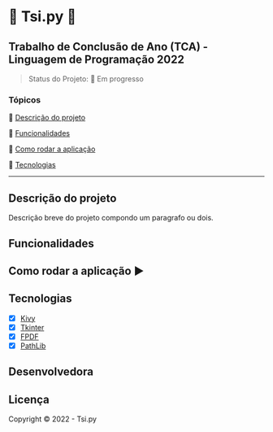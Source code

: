 # :snake: Tsi.py :snake:
## Trabalho de Conclusão de Ano (TCA) - Linguagem de Programação 2022

<p align="center">
  
</p>

> Status do Projeto: :construction: Em progresso 

### Tópicos 

:small_blue_diamond: [Descrição do projeto](#descrição-do-projeto)

:small_blue_diamond: [Funcionalidades](#funcionalidades)

:small_blue_diamond: [Como rodar a aplicação](#como-rodar-a-aplicação-arrow_forward)

:small_blue_diamond: [Tecnologias](#tecnologias)

---

## Descrição do projeto 

<p align="justify">
  Descrição breve do projeto compondo um paragrafo ou dois. 
</p>

## Funcionalidades

## Como rodar a aplicação :arrow_forward:

## Tecnologias
- [X] [Kivy](https://kivy.org/)
- [X] [Tkinter](https://docs.python.org/3/library/tkinter.html)
- [X] [FPDF](https://pypi.org/project/fpdf/)
- [X] [PathLib](https://docs.python.org/3/library/pathlib.html)

## Desenvolvedora

## Licença 

Copyright :copyright: 2022 - Tsi.py
